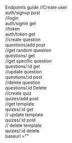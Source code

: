 Endpoints guide
//Create user   
auth/signup post  
//login  
auth/signin get   
//token  
auth/token get  
//create question  
questions/add post  
//get random question  
questions/ get  
//get specific question  
questions/:id get  
//update question  
questions/:id post  
//delete question   
questions/:id Delete  
//create quiz  
quizes/add post  
//get template   
quizes/:id get  
// update template  
quizes/:id post  
// delete template   
quizes/:id delete  
baseurl =""  
